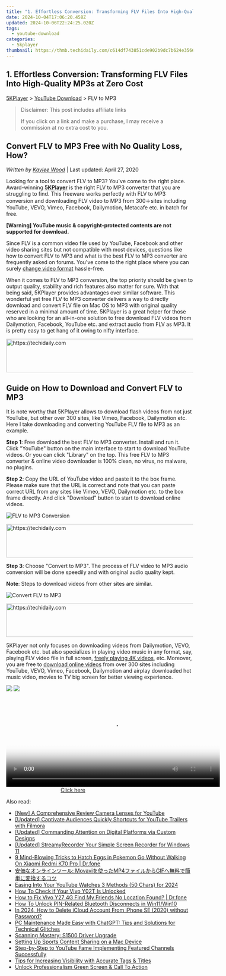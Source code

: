 ```yaml
---
title: "1. Effortless Conversion: Transforming FLV Files Into High-Quality MP3s at Zero Cost"
date: 2024-10-04T17:06:20.458Z
updated: 2024-10-06T22:24:25.020Z
tags:
  - youtube-download
categories:
  - 5kplayer
thumbnail: https://thmb.techidaily.com/c614df743851cde902b9dc7b624e356646f565efb6b83602d7f5ffd347873428.jpg
---
```


## 1. Effortless Conversion: Transforming FLV Files Into High-Quality MP3s at Zero Cost

[5KPlayer](https://tools.techidaily.com/5kplayer/products/) \> [YouTube Download](https://tools.techidaily.com/5kplayer/youtube-download/) \> FLV to MP3

>  Disclaimer: This post includes affiliate links
>
>  If you click on a link and make a purchase, I may receive a commission at no extra cost to you.
>

## Convert FLV to MP3 Free with No Quality Loss, How?

 _Written by [Kaylee Wood](https://www.quora.com/profile/Amanda-Hu-21)_ | Last updated: April 27, 2020 

Looking for a tool to convert FLV to MP3? You've come to the right place. Award-winning [**5KPlayer**](https://tools.techidaily.com/5kplayer/products/) is the right FLV to MP3 converter that you are struggling to find. This freeware works perfectly with FLV to MP3 conversion and downloading FLV video to MP3 from 300＋sites including YouTube, VEVO, Vimeo, Facebook, Dailymotion, Metacafe etc. in batch for free.

**\[Warning\] YouTube music & copyright-protected contents are not supported for download.**

Since FLV is a common video file used by YouTube, Facebook and other video sharing sites but not compatible with most devices, questions like how to convert FLV to MP3 and what is the best FLV to MP3 converter are frequently asked on forums. You've come to the right place where you can surely [change video format](https://tools.techidaily.com/5kplayer/youtube-download/) hassle-free.

When it comes to FLV to MP3 conversion, the top priority should be given to output quality, stability and rich features also matter for sure. With that being said, 5KPlayer provides advantages over similar software. This wonderful yet free FLV to MP3 converter delivers a way to directly download and convert FLV file on Mac OS to MP3 with original quality reserved in a minimal amount of time. 5KPlayer is a great helper for those who are looking for an all-in-one solution to free download FLV videos from Dailymotion, Facebook, YouTube etc. and extract audio from FLV as MP3\. It is pretty easy to get hang of it owing to nifty interface.

<!-- affiliate ads begin -->
<a href="https://appsumo.8odi.net/c/5597632/2049391/7443" target="_top" id="2049391">
  <img src="//a.impactradius-go.com/display-ad/7443-2049391" border="0" alt="https://techidaily.com" width="728" height="90"/>
</a>
<img height="0" width="0" src="https://appsumo.8odi.net/i/5597632/2049391/7443" style="position:absolute;visibility:hidden;" border="0" />
<!-- affiliate ads end -->

## Guide on How to Download and Convert FLV to MP3

It is note worthy that 5KPlayer allows to download flash videos from not just YouTube, but other over 300 sites, like Vimeo, Facebook, Dailymotion etc. Here I take downloading and converting YouTube FLV file to MP3 as an example.

**Step 1**: Free download the best FLV to MP3 converter. Install and run it. Click "YouTube" button on the main interface to start to download YouTube videos. Or you can click "Library" on the top. This free FLV to MP3 converter & online video downloader is 100% clean, no virus, no malware, no plugins. 

**Step 2**: Copy the URL of YouTube video and paste it to the box frame. Please make sure that the URL is correct and note that you can paste correct URL from any sites like Vimeo, VEVO, Dailymotion etc. to the box frame directly. And click "Download" button to start to download online videos.

![FLV to MP3 Conversion](https://www.5kplayer.com/youtube-download/img/youtube-0119-02.png) 

<!-- affiliate ads begin -->
<a href="https://appsumo.8odi.net/c/5597632/2123750/7443" target="_top" id="2123750">
  <img src="//a.impactradius-go.com/display-ad/7443-2123750" border="0" alt="https://techidaily.com" width="728" height="90"/>
</a>
<img height="0" width="0" src="https://appsumo.8odi.net/i/5597632/2123750/7443" style="position:absolute;visibility:hidden;" border="0" />
<!-- affiliate ads end -->

**Step 3**: Choose "Convert to MP3". The process of FLV video to MP3 audio conversion will be done speedily and with original audio quality kept.

**Note**: Steps to download videos from other sites are similar.

![Convert FLV to MP3](https://www.5kplayer.com/youtube-download/img/5kp-youtube-xys-020402.jpg) 

<!-- affiliate ads begin -->
<a href="https://appsumo.8odi.net/c/5597632/2068425/7443" target="_top" id="2068425">
  <img src="//a.impactradius-go.com/display-ad/7443-2068425" border="0" alt="https://techidaily.com" width="728" height="90"/>
</a>
<img height="0" width="0" src="https://appsumo.8odi.net/i/5597632/2068425/7443" style="position:absolute;visibility:hidden;" border="0" />
<!-- affiliate ads end -->

5KPlayer not only focuses on downloading videos from Dailymotion, VEVO, Facebook etc. but also specializes in playing video music in any format, say, playing FLV video file in full screen, [freely playing 4K videos](https://tools.techidaily.com/5kplayer/video-music-player/), etc. Moreover, you are free to [download online videos](https://tools.techidaily.com/5kplayer/youtube-download/) from over 300 sites including YouTube, VEVO, Vimeo, Facebook, Dailymotion and airplay downloaded hot music video, movies to TV big screen for better viewing experience.

[![](https://www.5kplayer.com/youtube-download/../button/freedownwhitewin.png)](https://tools.techidaily.com/5kplayer/products/) [![](https://www.5kplayer.com/youtube-download/../button/freedownbackmac.png)](https://tools.techidaily.com/5kplayer/products/)

<!-- affiliate ads begin -->
<span id="1983472">
					<video width="576" height="240" style="cursor:pointer"
           poster="//a.impactradius-go.com/display-clicktoplayimage/1983472.png"
           onclick="if(!this.playClicked){this.play();this.setAttribute('controls',true);this.playClicked=true;}">
	   <source src="//a.impactradius-go.com/display-ad/22993-1983472">
	   <img src="//a.impactradius-go.com/display-clicktoplayimage/1983472.png" style="border: none; height: 100%; width: 100%; object-fit: contain">
	</video>
	<div style="width:360px;text-align:center"><a href="javascript:window.open(decodeURIComponent('https%3A%2F%2Fhomestyler.sjv.io%2Fc%2F5597632%2F1983472%2F22993'), '_blank');void(0);">Click here</a></div>
</span>
<img height="0" width="0" src="https://imp.pxf.io/i/5597632/1983472/22993" style="position:absolute;visibility:hidden;" border="0" />
<!-- affiliate ads end -->

<ins class="adsbygoogle"
     style="display:block"
     data-ad-format="autorelaxed"
     data-ad-client="ca-pub-7571918770474297"
     data-ad-slot="1223367746"></ins>

<ins class="adsbygoogle"
     style="display:block"
     data-ad-client="ca-pub-7571918770474297"
     data-ad-slot="8358498916"
     data-ad-format="auto"
     data-full-width-responsive="true"></ins>

<span class="atpl-alsoreadstyle">Also read:</span>
<div><ul>
<li><a href="https://youtube-video-recordings.techidaily.com/new-a-comprehensive-review-camera-lenses-for-youtube/"><u>[New] A Comprehensive Review Camera Lenses for YouTube</u></a></li>
<li><a href="https://youtube-video-recordings.techidaily.com/updated-captivate-audiences-quickly-shortcuts-for-youtube-trailers-with-filmora/"><u>[Updated] Captivate Audiences Quickly Shortcuts for YouTube Trailers with Filmora</u></a></li>
<li><a href="https://youtube-video-recordings.techidaily.com/updated-commanding-attention-on-digital-platforms-via-custom-designs/"><u>[Updated] Commanding Attention on Digital Platforms via Custom Designs</u></a></li>
<li><a href="https://screen-video-capture.techidaily.com/updated-streamyrecorder-your-simple-screen-recorder-for-windows-11/"><u>[Updated] StreamyRecorder Your Simple Screen Recorder for Windows 11</u></a></li>
<li><a href="https://android-pokemon-go.techidaily.com/9-mind-blowing-tricks-to-hatch-eggs-in-pokemon-go-without-walking-on-xiaomi-redmi-k70-pro-drfone-by-drfone-virtual-android/"><u>9 Mind-Blowing Tricks to Hatch Eggs in Pokemon Go Without Walking On Xiaomi Redmi K70 Pro | Dr.fone</u></a></li>
<li><a href="https://win-help.techidaily.com/1726226049659-movavimp4gif/"><u>安価なオンラインツール: Movaviを使ったMP4ファイルからGIFへ無料で簡単に変換するコツ</u></a></li>
<li><a href="https://youtube-video-recordings.techidaily.com/easing-into-your-youtube-watches-3-methods-50-chars-for-2024/"><u>Easing Into Your YouTube Watches 3 Methods (50 Chars) for 2024</u></a></li>
<li><a href="https://sim-unlock.techidaily.com/how-to-check-if-your-vivo-y02t-is-unlocked-by-drfone-android/"><u>How To Check if Your Vivo Y02T Is Unlocked</u></a></li>
<li><a href="https://fake-location.techidaily.com/how-to-fix-vivo-y27-4g-find-my-friends-no-location-found-drfone-by-drfone-virtual-android/"><u>How to Fix Vivo Y27 4G Find My Friends No Location Found? | Dr.fone</u></a></li>
<li><a href="https://windows11.techidaily.com/how-to-unlock-pin-related-bluetooth-disconnects-in-win11win10/"><u>How To Unlock PIN-Related Bluetooth Disconnects in Win11/Win10</u></a></li>
<li><a href="https://apple-account.techidaily.com/in-2024-how-to-delete-icloud-account-from-iphone-se-2020-without-password-by-drfone-ios/"><u>In 2024, How to Delete iCloud Account From iPhone SE (2020) without Password?</u></a></li>
<li><a href="https://tech-haven.techidaily.com/pc-maintenance-made-easy-with-chatgpt-tips-and-solutions-for-technical-glitches/"><u>PC Maintenance Made Easy with ChatGPT: Tips and Solutions for Technical Glitches</u></a></li>
<li><a href="https://driver-install.techidaily.com/scanning-mastery-s1500-driver-upgrade/"><u>Scanning Mastery: S1500 Driver Upgrade</u></a></li>
<li><a href="https://youtube-video-recordings.techidaily.com/setting-up-sports-content-sharing-on-a-mac-device/"><u>Setting Up Sports Content Sharing on a Mac Device</u></a></li>
<li><a href="https://youtube-video-recordings.techidaily.com/step-by-step-to-youtube-fame-implementing-featured-channels-successfully/"><u>Step-by-Step to YouTube Fame Implementing Featured Channels Successfully</u></a></li>
<li><a href="https://youtube-video-recordings.techidaily.com/tips-for-increasing-visibility-with-accurate-tags-and-titles/"><u>Tips for Increasing Visibility with Accurate Tags & Titles</u></a></li>
<li><a href="https://youtube-video-recordings.techidaily.com/unlock-professionalism-green-screen-and-call-to-action/"><u>Unlock Professionalism Green Screen & Call To Action</u></a></li>
</ul></div>

